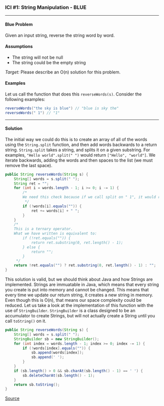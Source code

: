 ### ICI #1: String Manipulation - BLUE
___
#### Blue Problem
Given an input string, reverse the string word by word.

#### Assumptions
- The string will not be null
- The string could be the empty string

*Target:* Please describe an O(n) solution for this problem.

#### Examples

Let us call the function that does this `reverseWords(s)`. Consider the following examples:

```java
reverseWords("the sky is blue") // "blue is sky the"
reverseWords(" 1") // "1"
```

____

#### Solution

The initial way we could do this is to create an array of all of the words using the `String.split` function, and then add words backwards to a return string. `String.split` takes a string, and splits it on a given substring. For examples, `"Hello world".split(" ")` would return `["Hello", "world"]`. We iterate backwards, adding the words and then spaces to the list (we must remove the last space).

```java
public String reverseWords(String s) {
    String[] words = s.split(" ");
    String ret = "";
    for (int i = words.length - 1; i >= 0; i -= 1) {
        /*
        We need this check because if we call split on " 1", it would return the array ["", "1"], and we do not want to add "" followed by a space.
         */
        if (!words[i].equals("")) {
            ret += words[i] + " ";
        }
    }   
    /*
    This is a ternary operator.
    What we have written is equivalent to:
        if (!ret.equals("")) {
            return ret.substring(0, ret.length() - 1);
        } else { 
            return "";
        }
     */
    return !ret.equals("") ? ret.substring(0, ret.length() - 1) : "";
}
```

This solution is valid, but we should think about Java and how Strings are implemented. Strings are immuatable in Java, which means that every string you create is put into memory and cannot be changed. This means that every time we update our return string, it creates a new string in memory. Even though this is O(n), that means our space complexity could be reduced. Let us take a look at the implementation of this function with the use of `StringBuilder`. `StringBuilder` is a class designed to be an accumulator to create Strings, but will not actually create a String until you call `toString()` on it.

```java
public String reverseWords(String s) {
    String[] words = s.split(" ");
    StringBuilder sb = new StringBuilder();
    for (int index = words.length - 1; index >= 0; index -= 1) {
        if (!words[index].equals("")) {
            sb.append(words[index]);
            sb.append(' ');
        }
    }
    if (sb.length() > 0 && sb.charAt(sb.length() - 1) == ' ') {
        sb.deleteCharAt(sb.length() - 1);
    }
    return sb.toString();
}
```

[Source](https://leetcode.com/problems/reverse-words-in-a-string/description/)